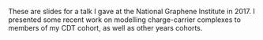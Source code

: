 These are slides for a talk I gave at the National Graphene Institute in 2017.
I presented some recent work on modelling charge-carrier complexes
to members of my CDT cohort, as well as other years cohorts.
